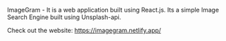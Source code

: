 ImageGram - It is a web application built using React.js.
Its a simple Image Search Engine built using Unsplash-api.

Check out the website: https://imagegram.netlify.app/


